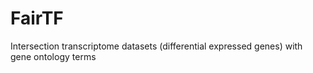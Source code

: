 # FairTF

Intersection transcriptome datasets (differential expressed genes) with gene ontology terms 
